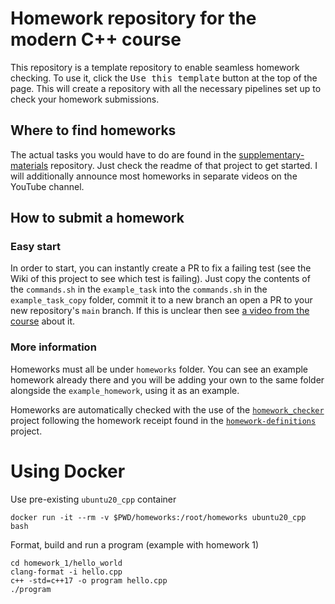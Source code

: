 # Homework repository for the modern C++ course

This repository is a template repository to enable seamless homework checking.
To use it, click the <kbd>Use this template</kbd> button at the top of the page.
This will create a repository with all the necessary pipelines set up to
check your homework submissions.

## Where to find homeworks
The actual tasks you would have to do are found in the 
[supplementary-materials](https://github.com/cpp-for-yourself/supplementary-materials) 
repository. Just check the readme of that project to get started. 
I will additionally announce most homeworks in separate videos on the YouTube channel.

## How to submit a homework

### Easy start
In order to start, you can instantly create a PR to fix a failing test (see the
Wiki of this project to see which test is failing). Just copy the contents of
the `commands.sh` in the `example_task` into the `commands.sh` in the
`example_task_copy` folder, commit it to a new branch an open a PR to your new
repository's `main` branch. If this is unclear then see 
[a video from the course](https://youtu.be/Nl0u04XgxGQ) about it.

### More information
Homeworks must all be under `homeworks` folder. You can see an example homework
already there and you will be adding your own to the same folder alongside the
`example_homework`, using it as an example.

Homeworks are automatically checked with the use of the
[`homework_checker`](https://github.com/cpp-for-yourself/homework_checker)
project following the homework receipt found in the
[`homework-definitions`](https://github.com/cpp-for-yourself/homework-definitions)
project.

# Using Docker

Use pre-existing `ubuntu20_cpp` container

```
docker run -it --rm -v $PWD/homeworks:/root/homeworks ubuntu20_cpp bash
```

Format, build and run a program (example with homework 1)

```
cd homework_1/hello_world
clang-format -i hello.cpp
c++ -std=c++17 -o program hello.cpp
./program
```
